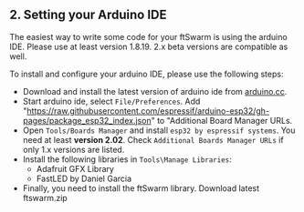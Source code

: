 ## 2. Setting your Arduino IDE

The easiest way to write some code for your ftSwarm is using the arduino IDE. Please use at least version 1.8.19. 2.x beta versions are compatible as well. 

To install and configure your arduino IDE, please use the following steps: 

- Download and install the latest version of arduino ide from [arduino.cc](https://www.arduino.cc/en/software).
- Start arduino ide, select `File/Preferences`. Add "https://raw.githubusercontent.com/espressif/arduino-esp32/gh-pages/package_esp32_index.json" to "Additional Board Manager URLs.
- Open `Tools/Boards Manager` and install `esp32 by espressif systems`. You need at least **version 2.02**. Check `Additional Boards Manager URLs` if only 1.x versions are listed.
- Install the following libraries in `Tools\Manage Libraries`:
    - Adafruit GFX Library
    - FastLED by Daniel Garcia
- Finally, you need to install the ftSwarm library. Download latest ftswarm.zip 
